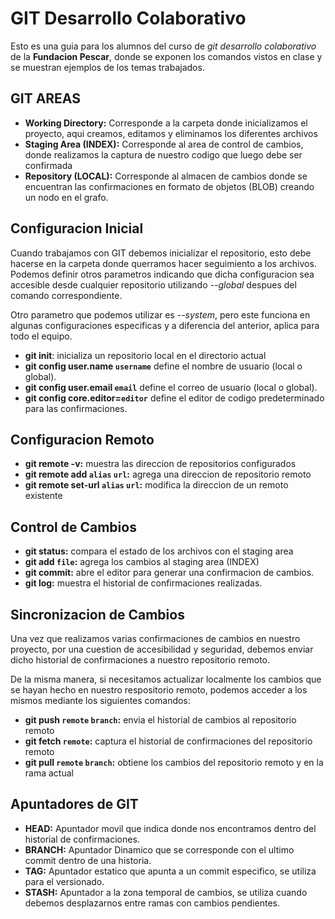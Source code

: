 # GIT Desarrollo Colaborativo

Esto es una guia para los alumnos del curso de _git desarrollo colaborativo_ de la __Fundacion Pescar__, donde se exponen los comandos vistos en clase y se muestran ejemplos de los temas trabajados.

## GIT AREAS
* __Working Directory:__ Corresponde a la carpeta donde inicializamos el proyecto, aqui creamos, editamos y eliminamos los diferentes archivos
* __Staging Area (INDEX):__ Corresponde al area de control de cambios, donde realizamos la captura de nuestro codigo que luego debe ser confirmada
* __Repository (LOCAL):__ Corresponde al almacen de cambios donde se encuentran las confirmaciones en formato de objetos (BLOB) creando un nodo en el grafo.

## Configuracion Inicial

Cuando trabajamos con GIT debemos inicializar el repositorio, esto debe hacerse en la carpeta donde querramos hacer seguimiento a los archivos. Podemos definir otros parametros indicando que dicha configuracion sea accesible desde cualquier repositorio utilizando _--global_ despues del comando correspondiente.

Otro parametro que podemos utilizar es _--system_, pero este funciona en algunas configuraciones especificas y a diferencia del anterior, aplica para todo el equipo.

* __git init__: inicializa un repositorio local en el directorio actual
* __git config user.name `username`__ define el nombre de usuario (local o global).
* __git config user.email `email`__ define el correo de usuario (local o global).
* __git config core.editor=`editor`__ define el editor de codigo predeterminado para las confirmaciones.

## Configuracion Remoto

* __git remote -v:__ muestra las direccion de repositorios configurados
* __git remote add `alias` `url`:__ agrega una direccion de repositorio remoto
* __git remote set-url `alias` `url`:__ modifica la direccion de un remoto existente

## Control de Cambios

* __git status:__ compara el estado de los archivos con el staging area
* __git add `file`:__ agrega los cambios al staging area (INDEX)
* __git commit:__ abre el editor para generar una confirmacion de cambios.
* __git log:__ muestra el historial de confirmaciones realizadas.

## Sincronizacion de Cambios

Una vez que realizamos varias confirmaciones de cambios en nuestro proyecto, por una cuestion de accesibilidad y seguridad, debemos enviar dicho historial de confirmaciones a nuestro repositorio remoto.

De la misma manera, si necesitamos actualizar localmente los cambios que se hayan hecho en nuestro respositorio remoto, podemos acceder a los mismos mediante los siguientes comandos:

* __git push `remote` `branch`:__ envia el historial de cambios al repositorio remoto
* __git fetch `remote`:__ captura el historial de confirmaciones del repositorio remoto 
* __git pull `remote` `branch`:__ obtiene los cambios del repositorio remoto y en la rama actual

## Apuntadores de GIT

* __HEAD:__ Apuntador movil que indica donde nos encontramos dentro del historial de confirmaciones.
* __BRANCH:__ Apuntador Dinamico que se corresponde con el ultimo commit dentro de una historia.
* __TAG:__ Apuntador estatico que apunta a un commit especifico, se utiliza para el versionado.
* __STASH:__ Apuntador a la zona temporal de cambios, se utiliza cuando debemos desplazarnos entre ramas con cambios pendientes.
